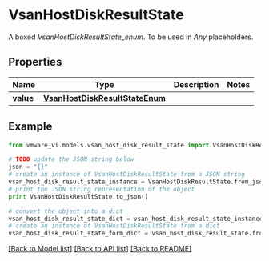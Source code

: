 # VsanHostDiskResultState

A boxed *VsanHostDiskResultState_enum*. To be used in *Any* placeholders. 

## Properties
Name | Type | Description | Notes
------------ | ------------- | ------------- | -------------
**value** | [**VsanHostDiskResultStateEnum**](VsanHostDiskResultStateEnum.md) |  | 

## Example

```python
from vmware_vi.models.vsan_host_disk_result_state import VsanHostDiskResultState

# TODO update the JSON string below
json = "{}"
# create an instance of VsanHostDiskResultState from a JSON string
vsan_host_disk_result_state_instance = VsanHostDiskResultState.from_json(json)
# print the JSON string representation of the object
print VsanHostDiskResultState.to_json()

# convert the object into a dict
vsan_host_disk_result_state_dict = vsan_host_disk_result_state_instance.to_dict()
# create an instance of VsanHostDiskResultState from a dict
vsan_host_disk_result_state_form_dict = vsan_host_disk_result_state.from_dict(vsan_host_disk_result_state_dict)
```
[[Back to Model list]](../README.md#documentation-for-models) [[Back to API list]](../README.md#documentation-for-api-endpoints) [[Back to README]](../README.md)


